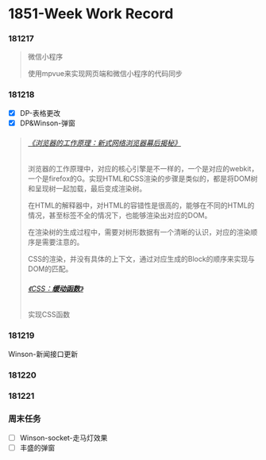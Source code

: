 # 1851-Week Work Record

### 181217

> 微信小程序
>
> 使用mpvue来实现网页端和微信小程序的代码同步

### 181218

- [x] DP-表格更改
- [x] DP&Winson-弹窗

> ###### [《浏览器的工作原理：新式网络浏览器幕后揭秘》](https://www.html5rocks.com/zh/tutorials/internals/howbrowserswork/)
>
> 浏览器的工作原理中，对应的核心引擎是不一样的，一个是对应的webkit，一个是firefox的G。实现HTML和CSS渲染的步骤是类似的，都是将DOM树和呈现树一起加载，最后变成渲染树。
>
> 在HTML的解释器中，对HTML的容错性是很高的，能够在不同的HTML的情况，甚至标签不全的情况下，也能够渲染出对应的DOM。
>
> 在渲染树的生成过程中，需要对树形数据有一个清晰的认识，对应的渲染顺序是需要注意的。
>
> CSS的渲染，并没有具体的上下文，通过对应生成的Block的顺序来实现与DOM的匹配。
>
> ###### [《CSS：**缓动函数**》](https://easings.net/zh-cn)
>
> 实现CSS函数

### 181219

Winson-新闻接口更新

### 181220



### 181221



### 周末任务

- [ ] Winson-socket-走马灯效果
- [ ] 丰盛的弹窗